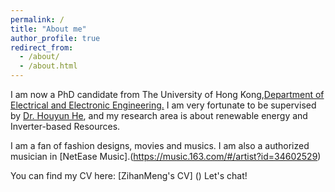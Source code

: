 ```yaml
---
permalink: /
title: "About me"
author_profile: true
redirect_from: 
  - /about/
  - /about.html
---
```


I am now a PhD candidate from The University of Hong Kong,[Department of Electrical and Electronic Engineering.](https://www.eee.hku.hk/study/rpg/) I am very fortunate to be supervised by [Dr. Houyun He](https://www.eee.hku.hk/~yhhou/index.htm), and my research area is about renewable energy and Inverter-based Resources.

I am a fan of fashion designs, movies and musics. I am also a authorized musician in [NetEase Music].(https://music.163.com/#/artist?id=34602529)

You can find my CV here: [ZihanMeng's CV] ()
Let's chat!

